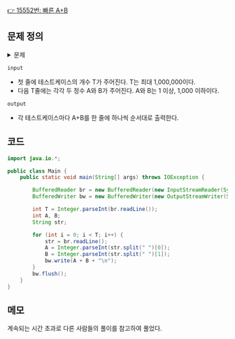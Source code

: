 [👉 15552번: 빠른 A+B](https://www.acmicpc.net/problem/15552)

## 문제 정의
<details><summary> 문제
</summary>

#### 본격적으로 for문 문제를 풀기 전에 주의해야 할 점이 있다. 
입출력 방식이 느리면 여러 줄을 입력받거나 출력할 때 시간초과가 날 수 있다는 점이다.
Java를 사용하고 있다면, Scanner와 System.out.println 대신 BufferedReader와 BufferedWriter를 사용할 수 있다. 
BufferedWriter.flush는 맨 마지막에 한 번만 하면 된다.
또한 입력과 출력 스트림은 별개이므로, 테스트케이스를 전부 입력받아서 저장한 뒤 전부 출력할 필요는 없다. 
테스트케이스를 하나 받은 뒤 하나 출력해도 된다.
자세한 설명 및 다른 언어의 경우는 이 글에 설명되어 있다.
[이 블로그](https://www.acmicpc.net/blog/view/55) 글에서 BOJ의 기타 여러 가지 팁을 볼 수 있다.
</details>

`input`
- 첫 줄에 테스트케이스의 개수 T가 주어진다. T는 최대 1,000,000이다.
- 다음 T줄에는 각각 두 정수 A와 B가 주어진다. A와 B는 1 이상, 1,000 이하이다.

`output`
- 각 테스트케이스마다 A+B를 한 줄에 하나씩 순서대로 출력한다.

## 코드

```java
import java.io.*;

public class Main {
    public static void main(String[] args) throws IOException {

        BufferedReader br = new BufferedReader(new InputStreamReader(System.in));
        BufferedWriter bw = new BufferedWriter(new OutputStreamWriter(System.out));

        int T = Integer.parseInt(br.readLine());
        int A, B;
        String str;

        for (int i = 0; i < T; i++) {
            str = br.readLine();
            A = Integer.parseInt(str.split(" ")[0]);
            B = Integer.parseInt(str.split(" ")[1]);
            bw.write(A + B + "\n");
        }
        bw.flush();
    }
}
```

## 메모
계속되는 시간 초과로 다른 사람들의 풀이를 참고하여 풀었다.